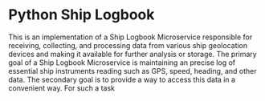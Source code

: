 # Python Ship Logbook

This is an implementation of a Ship Logbook Microservice responsible for receiving, collecting, and processing data from various ship geolocation devices and making it available for further analysis or storage. The primary goal of a Ship Logbook Microservice is maintaining an precise log of essential ship instruments reading such as GPS, speed, heading, and other data. The secondary goal is to provide a way to access this data in a convenient way. For such a task


